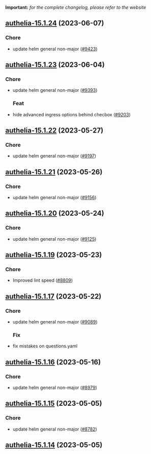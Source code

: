 **Important:**
*for the complete changelog, please refer to the website*




## [authelia-15.1.24](https://github.com/truecharts/charts/compare/authelia-15.1.23...authelia-15.1.24) (2023-06-07)

### Chore

- update helm general non-major ([#9423](https://github.com/truecharts/charts/issues/9423))
  
  


## [authelia-15.1.23](https://github.com/truecharts/charts/compare/authelia-15.1.22...authelia-15.1.23) (2023-06-04)

### Chore

- update helm general non-major ([#9393](https://github.com/truecharts/charts/issues/9393))
  
  ### Feat

- hide advanced ingress options behind checbox ([#9203](https://github.com/truecharts/charts/issues/9203))
  
  


## [authelia-15.1.22](https://github.com/truecharts/charts/compare/authelia-15.1.21...authelia-15.1.22) (2023-05-27)

### Chore

- update helm general non-major ([#9197](https://github.com/truecharts/charts/issues/9197))
  
  


## [authelia-15.1.21](https://github.com/truecharts/charts/compare/authelia-15.1.20...authelia-15.1.21) (2023-05-26)

### Chore

- update helm general non-major ([#9156](https://github.com/truecharts/charts/issues/9156))
  
  


## [authelia-15.1.20](https://github.com/truecharts/charts/compare/authelia-15.1.19...authelia-15.1.20) (2023-05-24)

### Chore

- update helm general non-major ([#9125](https://github.com/truecharts/charts/issues/9125))
  
  


## [authelia-15.1.19](https://github.com/truecharts/charts/compare/authelia-15.1.17...authelia-15.1.19) (2023-05-23)

### Chore

- Improved lint speed ([#8809](https://github.com/truecharts/charts/issues/8809))
  
  


## [authelia-15.1.17](https://github.com/truecharts/charts/compare/authelia-15.1.16...authelia-15.1.17) (2023-05-22)

### Chore

- update helm general non-major ([#9089](https://github.com/truecharts/charts/issues/9089))
  
  ### Fix

- fix mistakes on questions.yaml
  
  


## [authelia-15.1.16](https://github.com/truecharts/charts/compare/authelia-15.1.15...authelia-15.1.16) (2023-05-16)

### Chore

- update helm general non-major ([#8979](https://github.com/truecharts/charts/issues/8979))
  
  


## [authelia-15.1.15](https://github.com/truecharts/charts/compare/authelia-15.1.14...authelia-15.1.15) (2023-05-05)

### Chore

- update helm general non-major ([#8782](https://github.com/truecharts/charts/issues/8782))
  
  


## [authelia-15.1.14](https://github.com/truecharts/charts/compare/authelia-15.1.13...authelia-15.1.14) (2023-05-05)



